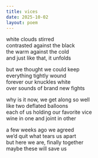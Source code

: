 ```yaml
---
title: vices
date: 2025-10-02
layout: poem
---
```


white clouds stirred  
contrasted against the black  
the warm against the cold  
and just like that, it unfolds  

but we thought we could keep  
everything tightly wound  
forever our knuckles white  
over sounds of brand new fights  

why is it now, we get along so well  
like two deflated balloons    
each of us holding our favorite vice  
wine in one and joint in other  

a few weeks ago we agreed   
we’d quit what tears us apart  
but here we are, finally together  
maybe these will save us  
